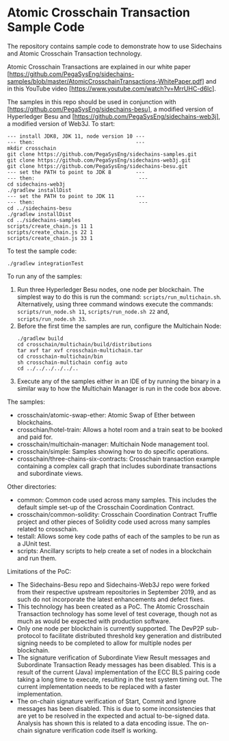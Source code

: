 # Atomic Crosschain Transaction Sample Code
The repository contains sample code to demonstrate how to use Sidechains and 
Atomic Crosschain Transaction technology.

Atomic Crosschain Transactions are explained in our white paper 
[https://github.com/PegaSysEng/sidechains-samples/blob/master/AtomicCrosschainTransactions-WhitePaper.pdf]
and in this YouTube video [https://www.youtube.com/watch?v=MrrUHC-d6lc].

The samples in this repo should be used in conjunction with 
[https://github.com/PegaSysEng/sidechains-besu], a modified version of Hyperledger Besu
and [https://github.com/PegaSysEng/sidechains-web3j], a modified version of Web3J. To start:

``` 
--- install JDK8, JDK 11, node version 10 ---
--- then:                                 ---
mkdir crosschain
git clone https://github.com/PegaSysEng/sidechains-samples.git
git clone https://github.com/PegaSysEng/sidechains-web3j.git
git clone https://github.com/PegaSysEng/sidechains-besu.git
--- set the PATH to point to JDK 8        ---
--- then:                                  ---
cd sidechains-web3j
./gradlew installDist
--- set the PATH to point to JDK 11       ---
--- then:                                  ---
cd ../sidechains-besu
./gradlew installDist
cd ../sidechains-samples
scripts/create_chain.js 11 1 
scripts/create_chain.js 22 1
scripts/create_chain.js 33 1
```

To test the sample code:
```
./gradlew integrationTest
```

To run any of the samples:
1. Run three Hyperledger Besu nodes, one node per blockchain. The simplest way
to do this is run the command: ```scripts/run_multichain.sh```. Alternatively,
using three command windows execute the commands:
```scripts/run_node.sh 11```,
```scripts/run_node.sh 22``` and,
```scripts/run_node.sh 33```.
2. Before the first time the samples are run, configure the Multichain Node: 
   ```
   ./gradlew build
   cd crosschain/multichain/build/distributions
   tar xvf tar xvf crosschain-multichain.tar
   cd crosschain-multichain/bin
   sh crosschain-multichain config auto
   cd ../../../../../..
   ```
3. Execute any of the samples either in an IDE of by running the binary
in a similar way to how the Multichain Manager is run in the code box above.  

The samples:
- crosschain/atomic-swap-ether: Atomic Swap of Ether between blockchains.
- crosschian/hotel-train: Allows a hotel room and a train seat to be booked and paid for.
- crosschain/multichain-manager: Multichain Node management tool.
- crosschain/simple: Samples showing how to do specific operations.
- crosschain/three-chains-six-contracts: Crosschain transaction example containing a 
  complex call graph that includes subordinate transactions and subordinate views.

Other directories:
- common: Common code used across many samples. This includes the default simple set-up
  of the Crosschain Coordination Contract.
- crosschain/common-solidity: Crosschain Coordination Contract Truffle project and other
  pieces of Solidity code used across many samples related to crosschain.
- testall: Allows some key code paths of each of the samples to be run as a JUnit test.
- scripts: Ancillary scripts to help create a set of nodes in a blockchain and run them.


Limitations of the PoC: 
- The Sidechains-Besu repo and Sidechains-Web3J repo were forked from their respective upstream
 repositories in September 2019, and as such do not incorporate the latest enhancements and 
 defect fixes.
- This technology has been created as a PoC. The Atomic Crosschain Transaction technology has
 some level of test coverage, though not as much as would be expected with production software.
- Only one node per blockchain is currently supported. The DevP2P sub-protocol to facilitate 
distributed threshold key generation and distributed signing needs to be completed to allow 
for multiple nodes per blockchain.
- The signature verification of Subordinate View Result messages and Subordinate Transaction 
Ready messages has been disabled. This is a result of the current (Java) implementation of the 
ECC BLS pairing code taking a long time to execute, resulting in the test system timing out. 
The current implementation needs to be replaced with a faster implementation.
- The on-chain signature verification of Start, Commit and Ignore messages has 
been disabled. This is due to some inconsistencies that are yet to be resolved 
in the expected and actual to-be-signed data. Analysis has shown this is 
related to a data encoding issue. The on-chain signature verification code itself is working.

